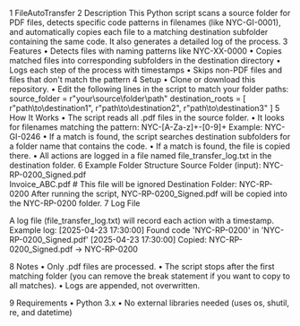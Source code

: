1	FileAutoTransfer
2	Description
This Python script scans a source folder for PDF files, detects specific code patterns in filenames (like NYC-GI-0001), and automatically copies each file to a matching destination subfolder containing the same code. It also generates a detailed log of the process.
3	Features
•	Detects files with naming patterns like NYC-XX-0000
•	Copies matched files into corresponding subfolders in the destination directory
•	Logs each step of the process with timestamps
•	Skips non-PDF files and files that don't match the pattern
4	Setup
•	Clone or download this repository.
•	Edit the following lines in the script to match your folder paths:
source_folder = r"your\source\folder\path"
destination_roots = [
   		 r"path\to\destination1",
   		 r"path\to\destination2",
    		 r"path\to\destination3"
]
5	How It Works
•	The script reads all .pdf files in the source folder.
•	It looks for filenames matching the pattern:
NYC-[A-Za-z]+-[0-9]+
Example: NYC-GI-0246
•	If a match is found, the script searches destination subfolders for a folder name that contains the code.
•	If a match is found, the file is copied there.
•	All actions are logged in a file named file_transfer_log.txt in the destination folder.
6	Example Folder Structure
Source Folder (input):
NYC-RP-0200_Signed.pdf  
Invoice_ABC.pdf   # This file will be ignored
Destination Folder:
NYC-RP-0200
After running the script, NYC-RP-0200_Signed.pdf will be copied into the NYC-RP-0200 folder.
7	Log File

A log file (file_transfer_log.txt) will record each action with a timestamp. Example log:
[2025-04-23 17:30:00] Found code 'NYC-RP-0200' in 'NYC-RP-0200_Signed.pdf'
[2025-04-23 17:30:00] Copied: NYC-RP-0200_Signed.pdf -> NYC-RP-0200

8	Notes
•	Only .pdf files are processed.
•	The script stops after the first matching folder (you can remove the break statement if you want to copy to all matches).
•	Logs are appended, not overwritten.

9	Requirements
•	Python 3.x
•	No external libraries needed (uses os, shutil, re, and datetime)

